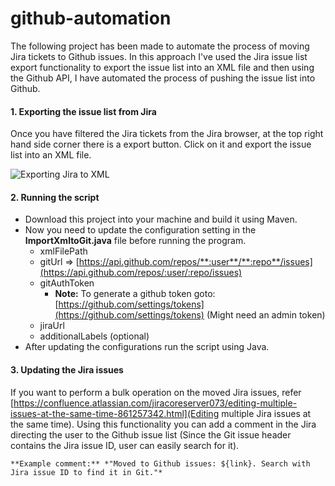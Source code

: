 # github-automation

The following project has been made to automate the process of moving Jira tickets to Github issues. In this approach I've used the Jira issue list export functionality to export the issue list into an XML file and then using the Github API, I have automated the process of pushing the issue list into Github.

#### 1. Exporting the issue list from Jira

   Once you have filtered the Jira tickets from the Jira browser, at the top right hand side corner there is a export button. Click on it and export the issue list into an XML file.
   
   ![Exporting Jira to XML](https://github.com/amalhub/github-automation/blob/master/readme_images/jira_export.png "Exporting Jira to XML")

#### 2. Running the script
  * Download this project into your machine and build it using Maven.
  * Now you need to update the configuration setting in the **ImportXmltoGit.java** file before running the program.
    * xmlFilePath
    * gitUrl => [https://api.github.com/repos/**:user**/**:repo**/issues](https://api.github.com/repos/:user/:repo/issues)
    * gitAuthToken
       * **Note:** To generate a github token goto: [https://github.com/settings/tokens](https://github.com/settings/tokens) 
       (Might need an admin token)
    * jiraUrl
    * additionalLabels (optional)
  * After updating the configurations run the script using Java.

#### 3. Updating the Jira issues
  If you want to perform a bulk operation on the moved Jira issues, refer [https://confluence.atlassian.com/jiracoreserver073/editing-multiple-issues-at-the-same-time-861257342.html](Editing multiple Jira issues at the same time). Using this functionality you can add a comment in the Jira directing the user to the Github issue list (Since the Git issue header contains the Jira issue ID, user can easily search for it). 

    **Example comment:** *"Moved to Github issues: ${link}. Search with Jira issue ID to find it in Git."*
